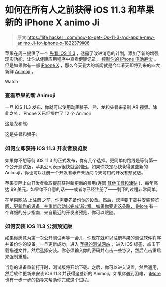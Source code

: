 # 如何在所有人之前获得 iOS 11.3 和苹果新的 iPhone X animo Ji

> 原文:[https://life hacker . com/how-to-get-IOs-11-3-and-apple-new-animo Ji-for-iphone-x-1822379806](https://lifehacker.com/how-to-get-ios-11-3-and-apples-new-animoji-for-iphone-x-1822379806)

苹果在周三提供了一个 [先看 iOS 11.3](https://www.apple.com/newsroom/2018/01/apple-previews-ios-11-3/) ，透露了改进消息的计划，添加了新的增强现实功能，让你从健康应用程序中查看健康记录， [控制你的 iPhone 电池寿命](https://lifehacker.com/ios-11-s-next-update-lets-you-control-your-iphone-s-bat-1822374134) 。但是如果你有一部 [iPhone X](https://lifehacker.com/iphone-x-tips-and-tricks-you-need-to-know-right-now-1820086402) ，那么今天最大的新闻就是今年春天即将到来的四大新鲜 [Animoji](https://lifehacker.com/make-your-animoji-videos-twice-as-long-with-this-unoffi-1820256820) 。

Watch

### 查看苹果的新 Animoji

一旦 iOS 11.3 发布，你就可以使用动画狮子、熊、龙和头骨来录制 AR 视频。除此之外，iPhone X 已经提供了 12 个 Animoji

这是龙和熊:

这是头骨和狮子:

### 如何立即获得 iOS 11.3 开发者预览版

如果你不想等待 iOS 11.3 的正式发布，你有几个选择。更简单的路线是等待第一个公开测试版，苹果公司表示很快就会推出。如果你决定尽快获得这些新的 Animoji，你也可以注册一个开发者帐户来访问今天可用的开发者预览版。

苹果实际上向开发者收取提前获得新更新的费用(连同 [其他工具和津贴](https://developer.apple.com/programs/whats-included/) )，每年高达 99 美元。如果你不介意的话——或者你已经注册了——剩下的过程非常简单。

在苹果网站 上注册 [之前，你需要先备份你的设备。然后，您需要下载并安装预览版，更新您的设备，并重新启动以完成该过程。如果你要走这条路，](https://redirect.viglink.com/?format=go&jsonp=vglnk_151681672888014&key=8ed1f879e224588da0398abad3c283a2&libId=jctcwmt301020gmc000DAazfmw8om&loc=https%3A%2F%2Fwww.imore.com%2Fhow-download-ios-11-developer-beta&v=1&out=https%3A%2F%2Fdeveloper.apple.com%2F&ref=https%3A%2F%2Fwww.google.com%2F&title=How%20to%20download%20iOS%2011.2.5%20developer%20beta%207%20to%20your%20iPhone%20or%20iPad&txt=developer.apple.com) [iMore](https://www.imore.com/how-download-ios-11-developer-beta) 有一个详细的分步指南，来自最近的开发者预览，你可以跟随。

### 如何安装 iOS 11.3 公测预览版

如果你愿意为第一次公开测试再等一会儿，你现在就可以注册苹果的测试软件程序 并备份你的设备。一旦更新成功，进入 [苹果的测试网站](https://beta.apple.com/sp/betaprogram/) ，进入 iOS 标签，点击下载描述文件，然后选择安装。你必须输入你的密码并点击一些协议，然后点击重启来强制重启。

当您的设备重新打开时，测试版将开始下载。之后，你可以进入设置，然后通用，然后软件更新来安装 iOS 11.3 并获得这些新的 Animoji。如果你遇到困难， [iMore](https://www.imore.com/how-download-ios-11-public-beta-1-your-iphone-or-ipad) 也有一步一步的指导来帮助你完成这个过程。